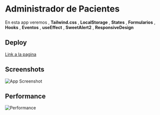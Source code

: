 # Administrador de Pacientes

En esta app veremos , **Tailwind.css** , **LocalStorage** , **States** , **Formularios** , **Hooks** , **Eventos** , **useEffect** , **SweetAlert2** , **ResponsiveDesign**

## Deploy

[Link a la pagina](https://bucolic-rabanadas-2847b7.netlify.app/)
## Screenshots

![App Screenshot](https://i.imgur.com/0mE95Ti.jpg)

## Performance
![Performance](https://i.imgur.com/NRh5pUh.jpg)